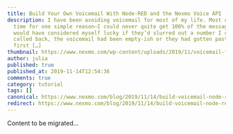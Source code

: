```yaml
---
title: Build Your Own Voicemail With Node-RED and the Nexmo Voice API
description: I have been avoiding voicemail for most of my life. Most of the
  time for one simple reason—I could never quite get 100% of the message. I
  would have considered myself lucky if they’d slurred out a number I could have
  called back, the voicemail had been empty-ish or they had gotten past their
  first […]
thumbnail: https://www.nexmo.com/wp-content/uploads/2019/11/voicemail-featured-image.png
author: julia
published: true
published_at: 2019-11-14T12:54:36
comments: true
category: tutorial
tags: []
canonical: https://www.nexmo.com/blog/2019/11/14/build-voicemail-node-red-voice-api-dr
redirect: https://www.nexmo.com/blog/2019/11/14/build-voicemail-node-red-voice-api-dr
---
```

Content to be migrated...

